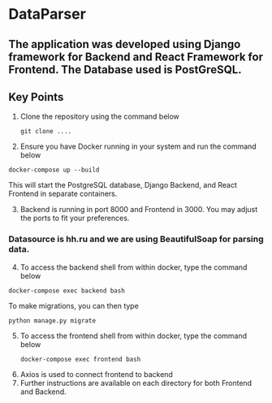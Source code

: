 # DataParser

## The application was developed using Django framework for Backend and React Framework for Frontend. The Database used is PostGreSQL. 

## Key Points
1) Clone the repository using the command below
   ```shell
   git clone ....
   ```
2) Ensure you have Docker running in your system and run the command below
```shell
docker-compose up --build
```

This will start the PostgreSQL database, Django Backend, and React Frontend in separate containers.

3) Backend is running in port 8000 and Frontend in 3000. You may adjust the ports to fit your preferences.

### Datasource is hh.ru and we are using BeautifulSoap for parsing data.

4) To access the backend shell from within docker, type the command below
```shell
docker-compose exec backend bash
```
To make migrations, you can then type
```shell
python manage.py migrate
```
5) To access the frontend shell from within docker, type the command below
   ```shell
   docker-compose exec frontend bash
   ```
6) Axios is used to connect frontend to backend
7) Further instructions are available on each directory for both Frontend and Backend.
